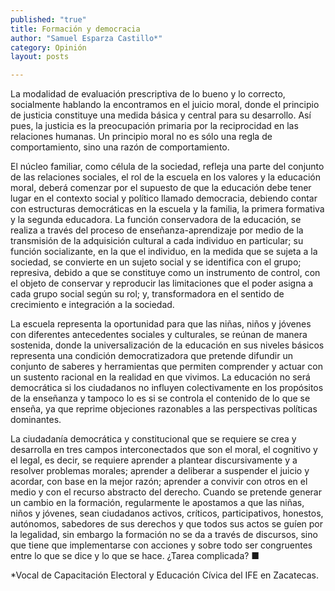 ```yaml
---
published: "true"
title: Formación y democracia
author: "Samuel Esparza Castillo*"
category: Opinión
layout: posts

---
```


La modalidad de evaluación prescriptiva de lo bueno y lo correcto, socialmente hablando la encontramos en el juicio moral, donde el principio de justicia constituye una medida básica y central para su desarrollo. Así pues, la justicia es la preocupación primaria por la reciprocidad en las relaciones humanas. Un principio moral no es sólo una regla de comportamiento, sino una razón de comportamiento.

El núcleo familiar, como célula de la sociedad, refleja una parte del conjunto de las relaciones sociales, el rol de la escuela en los valores y la educación moral, deberá comenzar por el supuesto de que la educación debe tener lugar en el contexto social y político llamado democracia, debiendo contar con estructuras democráticas en la escuela y la familia, la primera formativa y la segunda educadora.
La función conservadora de la educación, se realiza a través del proceso de enseñanza-aprendizaje por medio de la transmisión de la adquisición cultural a cada individuo en particular; su función socializante, en la que el individuo, en la medida que se sujeta a la sociedad, se convierte en un sujeto social y se identifica con el grupo; represiva, debido a que se constituye como un instrumento de control, con el objeto de conservar y reproducir las limitaciones que el poder asigna a cada grupo social según su rol; y, transformadora en el sentido de crecimiento e integración a la sociedad.

La escuela representa la oportunidad para que las niñas, niños y jóvenes con diferentes antecedentes sociales y culturales, se reúnan de manera sostenida, donde la universalización de la educación en sus niveles básicos representa una condición democratizadora que pretende difundir un conjunto de saberes y herramientas que permiten comprender y actuar con un sustento racional en la realidad en que vivimos. La educación no será democrática si los ciudadanos no influyen colectivamente en los propósitos de la enseñanza y tampoco lo es si se controla el contenido de lo que se enseña, ya que reprime objeciones razonables a las perspectivas políticas dominantes.

La ciudadanía democrática y constitucional que se requiere se crea y desarrolla en tres campos interconectados que son el moral, el cognitivo y el legal, es decir, se requiere aprender a plantear discursivamente y a resolver problemas morales; aprender a deliberar a suspender el juicio y acordar, con base en la mejor razón; aprender a convivir con otros en el medio y con el recurso abstracto del derecho.
Cuando se pretende generar un cambio en la formación, regularmente le apostamos a que las niñas, niños y jóvenes, sean ciudadanos activos, críticos, participativos, honestos, autónomos, sabedores de sus derechos y que todos sus actos se guíen por la legalidad, sin embargo la formación  no se da a través de discursos, sino que tiene que implementarse con acciones y sobre todo ser congruentes entre lo que se dice y lo que se hace. ¿Tarea complicada? ■

*Vocal de Capacitación Electoral y 
Educación Cívica del IFE en Zacatecas.
